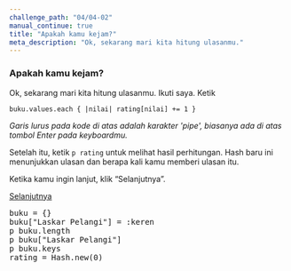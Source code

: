 ```yaml
---
challenge_path: "04/04-02"
manual_continue: true
title: "Apakah kamu kejam?"
meta_description: "Ok, sekarang mari kita hitung ulasanmu."
---
```


### Apakah kamu kejam?

Ok, sekarang mari kita hitung ulasanmu. Ikuti saya. Ketik

`
buku.values.each { |nilai| rating[nilai] += 1 }
`

*Garis lurus pada kode di atas adalah karakter 'pipe', biasanya ada di atas tombol Enter pada keyboardmu.*

Setelah itu, ketik `p rating` untuk melihat hasil perhitungan. Hash baru ini menunjukkan ulasan dan berapa kali kamu memberi ulasan itu.

Ketika kamu ingin lanjut, klik “Selanjutnya”.

<div class="cta-with-btn">
	<a href="05.html" class="medium button full-width btn-cta btn-cta-selanjutnya js-challenge-link">Selanjutnya</a>
</div>

<pre id="code-prefill">
buku = {}
buku["Laskar Pelangi"] = :keren
p buku.length
p buku["Laskar Pelangi"]
p buku.keys
rating = Hash.new(0)
</pre>

